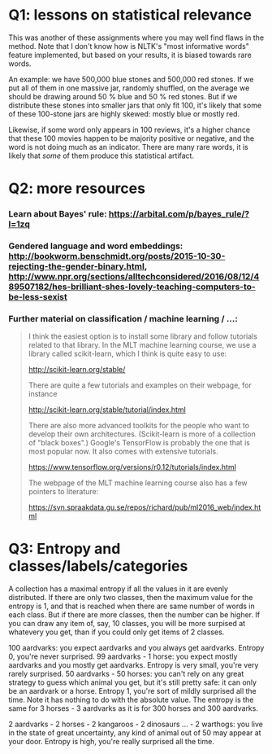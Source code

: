# Q1: lessons on statistical relevance

This was another of these assignments where you may well find flaws in the method. Note that I don't know how is NLTK's "most informative words" feature implemented, but based on your results, it is biased towards rare words.

An example: we have 500,000 blue stones and 500,000 red stones. If we put all of them in one massive jar, randomly shuffled, on the average we should be drawing around 50 % blue and 50 % red stones. But if we distribute these stones into smaller jars that only fit 100, it's likely that some of these 100-stone jars are highly skewed: mostly blue or mostly red.

Likewise, if some word only appears in 100 reviews, it's a higher chance that these 100 movies happen to be majority positive or negative, and the word is not doing much as an indicator. There are many rare words, it is likely that *some* of them produce this statistical artifact.

# Q2: more resources

### Learn about Bayes' rule: https://arbital.com/p/bayes_rule/?l=1zq

### Gendered language and word embeddings: http://bookworm.benschmidt.org/posts/2015-10-30-rejecting-the-gender-binary.html, http://www.npr.org/sections/alltechconsidered/2016/08/12/489507182/hes-brilliant-shes-lovely-teaching-computers-to-be-less-sexist

### Further material on classification / machine learning / ...:

> I think the easiest option is to install some library and follow tutorials related to that library. In the MLT machine learning course, we use a library called scikit-learn, which I think is quite easy to use:
> 
> http://scikit-learn.org/stable/
> 
> There are quite a few tutorials and examples on their webpage, for instance
> 
> http://scikit-learn.org/stable/tutorial/index.html
> 
> There are also more advanced toolkits for the people who want to develop their own architectures. (Scikit-learn is more of a collection of "black boxes".) Google's TensorFlow is probably the one that is most popular now. It also comes with extensive tutorials.
> 
> https://www.tensorflow.org/versions/r0.12/tutorials/index.html
> 
> The webpage of the MLT machine learning course also has a few pointers to literature:
> 
> https://svn.spraakdata.gu.se/repos/richard/pub/ml2016_web/index.html


# Q3: Entropy and classes/labels/categories

A collection has a maximal entropy if all the values in it are evenly distributed. If there are only two classes, then the maximum value for the entropy is 1, and that is reached when there are same number of words in each class. But if there are more classes, then the number can be higher. If you can draw any item of, say, 10 classes, you will be more surpised at whatevery you get, than if you could only get items of 2 classes.


100 aardvarks: you expect aardvarks and you always get aardvarks. Entropy 0, you're never surprised.
99 aardvarks - 1 horse: you expect mostly aardvarks and you mostly get aardvarks. Entropy is very small, you're very rarely surprised.
50 aardvarks - 50 horses: you can't rely on any great strategy to guess which animal you get, but it's still pretty safe: it can only be an aardvark or a horse. Entropy 1, you're sort of mildly surprised all the time. Note it has nothing to do with the absolute value. The entropy is the same for 3 horses - 3 aardvarks as it is for 300 horses and 300 aardvarks.


2 aardvarks - 2 horses - 2 kangaroos - 2 dinosaurs ... - 2 warthogs: you live in the state of great uncertainty, any kind of animal out of 50 may appear at your door. Entropy is high, you're really surprised all the time.


